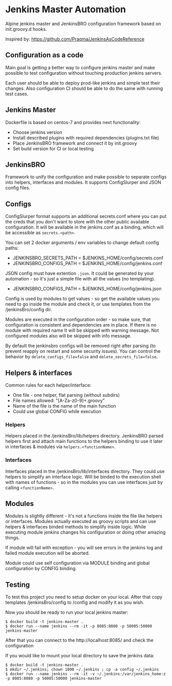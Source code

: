 Jenkins Master Automation
=========================

Alpine jenkins master and JenkinsBRO configuration framework based on init.groovy.d hooks.

Inspired by: https://github.com/Praqma/JenkinsAsCodeReference

Configuration as a code
-----------------------

Main goal is getting a better way to configure jenkins master and make
possible to test configuration without touching production jenkins servers.

Each user should be able to deploy prod-like jenkins and simple test their
changes. Also configuration CI should be able to do the same with running
test cases.

Jenkins Master
--------------

Dockerfile is based on centos-7 and provides next functionality:
* Choose jenkins version
* Install described plugins with required dependencies (plugins.txt file)
* Place JenkinsBRO framework and connect it by init.groovy
* Set build version for CI or local testing

JenkinsBRO
----------

Framework to unify the configuration and make possible to separate configs into
helpers, interfaces and modules. It supports ConfigSlurper and JSON config files.

## Configs

ConfigSlurper format supports an additional secrets.conf where you can put the creds
that you don't want to store with the other public available configuration. It will be
available in the jenkins.conf as a binding, which will be accessible as `secrets.<path>`.

You can set 2 docker arguments / env variables to change default config paths:
* JENKINSBRO_SECRETS_PATH = $JENKINS_HOME/config/secrets.conf
* JENKINSBRO_CONFIGS_PATH = $JENKINS_HOME/config/jenkins.conf

JSON config must have extention `.json`. It could be generated by your automation - so
it's just a simple file with all the values (no templating).
* JENKINSBRO_CONFIGS_PATH = $JENKINS_HOME/config/jenkins.json

Config is used by modules to get values - so get the available values you need to
go inside the module and check it, or use templates from the /jenkinsBro/config dir.

Modules are executed in the configuration order - so make sure, that configuration
is consistent and dependencies are in place. If there is no module with required name
It will be skipped with warning message. Not configured modules also will be skipped
with info message.

By default the jenkinsbro configs will be removed right after parsing (to prevent
reapply on restart and some security issues). You can control the behavior by
`delete_configs_file=false` and `delete_secrets_file=false`.

## Helpers & interfaces

Common rules for each helper/interface:

* One file - one helper, flat parsing (without subdirs)
* File names allowed: "[A-Za-z0-9]+.groovy"
* Name of the file is the name of the main function
* Could use global CONFIG while execution

### Helpers

Helpers placed in the /jenkinsBro/lib/helpers directory.
JenkinsBRO parsed helpers first and attach main functions to the helpers
binding to use it later in interfaces & modules via `helpers.<functionName>`.

### Interfaces

Interfaces placed in the /jenkinsBro/lib/interfaces directory.
They could use helpers to simplify an interface logic. Will be binded
to the execution shell with names of functions - so in the modules you can
use interfaces just by calling `<functionName>`.

## Modules

Modules is slightly different - it's not a functions inside the file like
helpers or interfaces. Modules actually executed as groovy scripts and can use
helpers & interfaces binded methods to simplify inside logic. While executing
module jenkins changes his configuration or doing other amazing things.

If module will fail with exception - you will see errors in the jenkins log
and failed module execution will be aborted.

Module could use self configuration via MODULE binding and global configuration
by CONFIG binding.

Testing
-------

To test this project you need to setup docker on your local. After that
copy templates /jenkinsBro/config to /config and modify it as you wish.

Now you should be ready to run your local jenkins master:
```
$ docker build -t jenkins-master .
$ docker run --name jenkins --rm -it -p 8085:8080 -p 50005:50000 jenkins-master
```
After that you can connect to the http://localhost:8085/ and check the configuration

If you would like to mount your local directory to save the jenkins data:
```
$ docker build -t jenkins-master .
$ mkdir ~/.jenkins; chown 1000 ~/.jenkins ; cp -a config ~/.jenkins
$ docker run --name jenkins --rm -it -v ~/.jenkins:/var/jenkins_home:z -p 8085:8080 -p 50005:50000 jenkins-master
```
